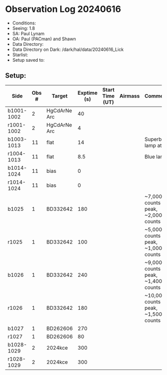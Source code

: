 # Observation Log 20240616

* Conditions: 
* Seeing: 1.8
* SA: Paul Lynam
* OA: Paul (PACman) and Shawn
* Data Directory: 
* Data Directory on Dark: /dark/hal/data/20240616_Lick
* Starlist: 
* Setup saved to: 

## Setup: 


| Side | Obs #     | Target    | Exptime (s) | Start Time (UT) | Airmass | Comments                                                   |
|------|-----------|-----------|-------------|-----------------|---------|------------------------------------------------------------|
|b1001-1002|2|HgCdArNe Arc      |40| |||
|r1001-1002|2|HgCdArNe Arc     |4| |||
|b1003-1013|11|flat      |14| ||Superblue lamp at 80|
|r1004-1013|11|flat      |8.5| ||Blue lamp|
|b1014-1024|11|bias      |0| |||
|r1014-1024|11|bias      |0| |||
|b1025|1|BD332642      |180| ||~7,000 counts peak, ~2,000 counts bkg|
|r1025|1|BD332642      |100| ||~5,000 counts peak, ~1,000 counts bkg|
|b1026|1|BD332642      |240| ||~9,000 counts peak, ~1,400 counts bkg|
|r1026|1|BD332642      |180| ||~10,000 counts peak, ~1,500 counts bkg|
|b1027|1|BD262606      |270| |||
|r1027|1|BD262606      |80| |||
|b1028-1029|2|2024kce      |300| |||
|r1028-1029|2|2024kce      |300| |||
